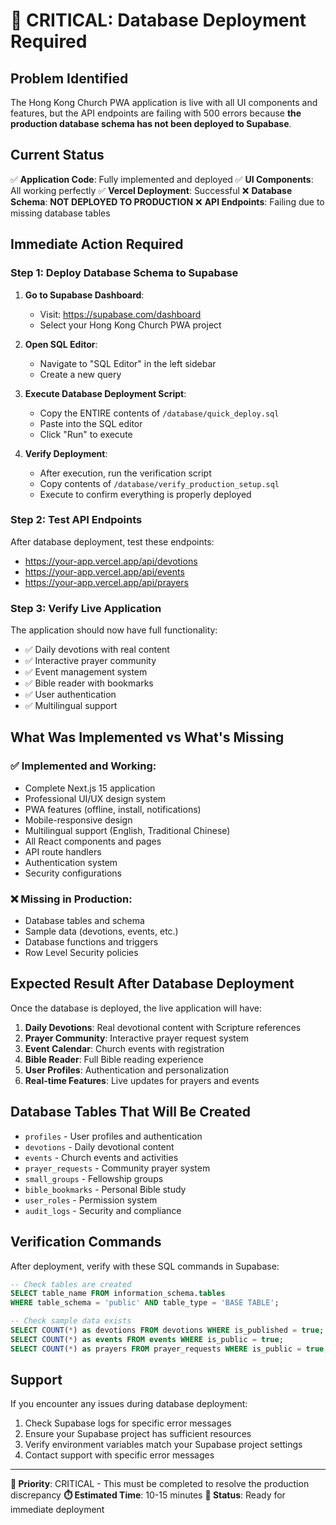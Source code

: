 # 🚨 CRITICAL: Database Deployment Required

## Problem Identified

The Hong Kong Church PWA application is live with all UI components and features, but the API endpoints are failing with 500 errors because **the production database schema has not been deployed to Supabase**.

## Current Status

✅ **Application Code**: Fully implemented and deployed
✅ **UI Components**: All working perfectly
✅ **Vercel Deployment**: Successful
❌ **Database Schema**: **NOT DEPLOYED TO PRODUCTION**
❌ **API Endpoints**: Failing due to missing database tables

## Immediate Action Required

### Step 1: Deploy Database Schema to Supabase

1. **Go to Supabase Dashboard**:
   - Visit: https://supabase.com/dashboard
   - Select your Hong Kong Church PWA project

2. **Open SQL Editor**:
   - Navigate to "SQL Editor" in the left sidebar
   - Create a new query

3. **Execute Database Deployment Script**:
   - Copy the ENTIRE contents of `/database/quick_deploy.sql`
   - Paste into the SQL editor
   - Click "Run" to execute

4. **Verify Deployment**:
   - After execution, run the verification script
   - Copy contents of `/database/verify_production_setup.sql`
   - Execute to confirm everything is properly deployed

### Step 2: Test API Endpoints

After database deployment, test these endpoints:
- https://your-app.vercel.app/api/devotions
- https://your-app.vercel.app/api/events
- https://your-app.vercel.app/api/prayers

### Step 3: Verify Live Application

The application should now have full functionality:
- ✅ Daily devotions with real content
- ✅ Interactive prayer community
- ✅ Event management system
- ✅ Bible reader with bookmarks
- ✅ User authentication
- ✅ Multilingual support

## What Was Implemented vs What's Missing

### ✅ Implemented and Working:
- Complete Next.js 15 application
- Professional UI/UX design system
- PWA features (offline, install, notifications)
- Mobile-responsive design
- Multilingual support (English, Traditional Chinese)
- All React components and pages
- API route handlers
- Authentication system
- Security configurations

### ❌ Missing in Production:
- Database tables and schema
- Sample data (devotions, events, etc.)
- Database functions and triggers
- Row Level Security policies

## Expected Result After Database Deployment

Once the database is deployed, the live application will have:

1. **Daily Devotions**: Real devotional content with Scripture references
2. **Prayer Community**: Interactive prayer request system
3. **Event Calendar**: Church events with registration
4. **Bible Reader**: Full Bible reading experience
5. **User Profiles**: Authentication and personalization
6. **Real-time Features**: Live updates for prayers and events

## Database Tables That Will Be Created

- `profiles` - User profiles and authentication
- `devotions` - Daily devotional content
- `events` - Church events and activities  
- `prayer_requests` - Community prayer system
- `small_groups` - Fellowship groups
- `bible_bookmarks` - Personal Bible study
- `user_roles` - Permission system
- `audit_logs` - Security and compliance

## Verification Commands

After deployment, verify with these SQL commands in Supabase:

```sql
-- Check tables are created
SELECT table_name FROM information_schema.tables 
WHERE table_schema = 'public' AND table_type = 'BASE TABLE';

-- Check sample data exists
SELECT COUNT(*) as devotions FROM devotions WHERE is_published = true;
SELECT COUNT(*) as events FROM events WHERE is_public = true;
SELECT COUNT(*) as prayers FROM prayer_requests WHERE is_public = true;
```

## Support

If you encounter any issues during database deployment:
1. Check Supabase logs for specific error messages
2. Ensure your Supabase project has sufficient resources
3. Verify environment variables match your Supabase project settings
4. Contact support with specific error messages

---

**🎯 Priority**: CRITICAL - This must be completed to resolve the production discrepancy
**⏱️ Estimated Time**: 10-15 minutes
**🔄 Status**: Ready for immediate deployment
